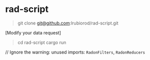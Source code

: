 # rad-script

> git clone git@github.com:lrubiorod/rad-script.git

[Modify your data request]

> cd rad-script
> cargo run

// Ignore the warning: unused imports: `RadonFilters`, `RadonReducers`
